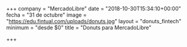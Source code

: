 +++
company = "MercadoLibre"
date = "2018-10-30T15:34:10+00:00"
fecha = "31 de octubre"
image = "https://edu.fintual.com/uploads/donuts.jpg"
layout = "donuts_fintech"
minimum = "desde $0"
title = "Donuts para MercadoLibre"

+++
